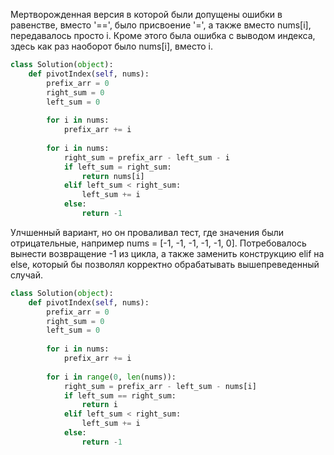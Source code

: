 Мертворожденная версия в которой были допущены ошибки в равенстве, вместо '==', было присвоение '=', а также вместо nums[i], передавалось просто i.
Кроме этого была ошибка с выводом индекса, здесь как раз наоборот было nums[i], вместо i.

```python
class Solution(object):
    def pivotIndex(self, nums):
        prefix_arr = 0
        right_sum = 0
        left_sum = 0 
        
        for i in nums:
            prefix_arr += i
        
        for i in nums:
            right_sum = prefix_arr - left_sum - i
            if left_sum = right_sum:
                return nums[i]
            elif left_sum < right_sum:
                left_sum += i
            else:
                return -1
```

Улчшенный вариант, но он проваливал тест, где значения были отрицательные, например nums = [-1, -1, -1, -1, -1, 0]. 
Потребовалось вынести возвращение -1 из цикла, а также заменить конструкцию elif на else, который бы позволял корректно обрабатывать вышепреведенный случай.

```python
class Solution(object):
    def pivotIndex(self, nums):
        prefix_arr = 0
        right_sum = 0
        left_sum = 0 
        
        for i in nums:
            prefix_arr += i
        
        for i in range(0, len(nums)):
            right_sum = prefix_arr - left_sum - nums[i]
            if left_sum == right_sum:
                return i
            elif left_sum < right_sum:
                left_sum += i
            else:
                return -1
```
